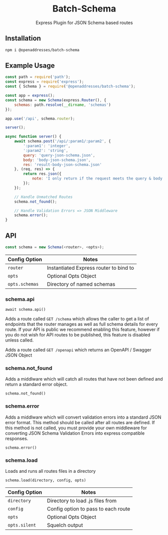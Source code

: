 <h1 align=center>Batch-Schema</h1>

<p align=center>Express Plugin for JSON Schema based routes</p>

## Installation

```sh
npm i @openaddresses/batch-schema
```

## Example Usage

```js
const path = require('path');
const express = require('express');
const { Schema } = require('@openaddresses/batch-schema');

const app = express();
const schema = new Schema(express.Router(), {
    schemas: path.resolve(__dirname, 'schemas')
});

app.use('/api', schema.router);

server();

async function server() {
    await schema.post('/api/:param1/:param2', {
        ':param1': 'integer',
        ':param2': 'string',
        query: 'query-json-schema.json',
        body: 'body-json-schema.json',
        res: 'result-body-json-schema.json'
    }, (req, res) => {
        return res.json({
            note: 'I only return if the request meets the query & body schemas'
        });
    });

    // Handle Unmatched Routes
    schema.not_found();

    // Handle Validation Errors => JSON Middleware
    schema.error();
}
```

## API

```js
const schema = new Schema(<router>, <opts>);

```

| Config Option     | Notes |
| ----------------- | ----- |
| `router`          | Instantiated Express router to bind to |
| `opts`            | Optional Opts Object |
| `opts.schemas`    | Directory of named schemas |


### schema.api

```
await schema.api()
```

Adds a route called `GET /schema` which allows the caller to get a list of endpoints that the router manages
as well as full schema details for every route. If your API is public we recommend enabling this feature, however
if you do not wish for API routes to be published, this feature is disabled unless called.

Adds a route called `GET /openapi` which returns an OpenAPI / Swagger JSON Object

### schema.not_found

Adds a middlware which will catch all routes that have not been defined and return
a standard error object.

```
schema.not_found()
```

### schema.error

Adds a middlware which will convert validation errors into a standard JSON error format.
This method should be called after all routes are defined. If this method is not called,
you must provide your own middleware for converting JSON Schema Validation Errors into
express compatible responses.

```
schema.error()
```

### schema.load

Loads and runs all routes files in a directory

```
schema.load(directory, config, opts)
```

| Config Option     | Notes |
| ----------------- | ----- |
| `directory`       | Directory to load .js files from |
| `config`          | Config option to pass to each route |
| `opts`            | Optional Opts Object |
| `opts.silent`     | Squelch output |
